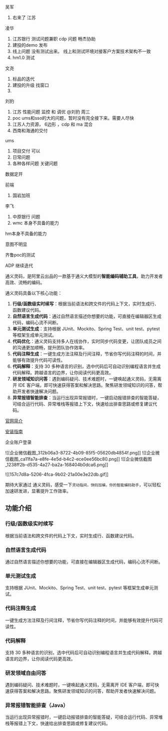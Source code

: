 
吴军

1. 右来了 江苏

凌华

1. 江苏银行 测试问题兼职 cdp 问题 畅杰协助 
2. 建投的demo 发布
3. 线上问题 没有测试出来。 线上和测试环境对接客户方案技术架构不一致
4. hm1.0 测试 

文尧

1. 标品的迭代
2. 建投的升级 找窗口
3. 

刘豹

1. 江苏 性能问题 监控 和 调优 @刘豹 周三
2. poc ums和sso的大的问题，暂时没有完全接下来。需要人尽快
3.  江苏人力资源， 6边形 ，cdp 和 ma 混合
4. 西南和海通的交付

ums
1. 项目交付 可以
2. 日常问题
3. 各种各样问题 关键问题


数据定开

前端
1. 国岩加班

李飞
1. 中原银行 问题
2. wmc 本身不具备的能力

 hm本身不具备的能力

意图不明显




齐鲁poc的测试

ADP 继续迭代







通义灵码，是阿里云出品的一款基于通义大模型的**智能编码辅助工具**，助力开发者高效、流畅的编码。

通义灵码具备以下核心功能：

1. **行级/函数级实时续写**：根据当前语法和跨文件的代码上下文，实时生成行、函数建议代码。
2. **自然语言生成代码**：通过自然语言描述你想要的功能，可直接在编辑器区生成代码，编码心流不间断。
3. **单元测试生成**：支持根据 JUnit、Mockito、Spring Test、unit test、pytest 等框架生成单元测试。
4. **代码优化**：通义灵码支持多人在线协作，实时同步代码变更，让团队成员之间的沟通更加顺畅，提升团队协作效率。
5. **代码注释生成**：一键生成方法注释及行间注释，节省你写代码注释的时间，并能够有效提升代码可读性。
6. **代码解释**：支持 30 多种语言的识别，选中代码后可自动识别编程语言并生成代码解释。跨越语言的边界，让你阅读代码更高效。
7. **研发领域知识问答**：遇到编码疑问、技术难题时，一键唤起通义灵码，无需离开 IDE 客户端，即可快速获得答案和解决思路。聚焦研发领域知识的问答，帮助开发者快速解决问题。
8. **异常报错智能排查**：当运行出现异常报错时，一键启动报错排查的智能答疑，可结合运行代码、异常堆栈等报错上下文，快速给出排查思路或修复建议代码。

[官网简介](https://tongyi.aliyun.com/lingma/)

[安装指南](https://tongyi.aliyun.com/lingma/download)

企业账户登录

![[企业微信截图_312b06a3-8722-4b09-85f5-05620db4854f.png]]
![[企业微信截图_ca11fa7a-e8fe-4e5d-b4c2-ece0ee56bc80.png]]
![[企业微信截图_1238ff2b-d535-4a27-ba2a-168404b0dca6.png]]

![[157c7d8a-5206-4fca-9b02-21a00e3e22db.gif]]


期待大家通过 通义灵码，感受一下`灵动指间，快码加编，你的智能编码助手`，可以轻松加速研发进，显著提升工作效率。
## **功能介绍**
### **行级/函数级实时续写**
根据当前语法和跨文件的代码上下文，实时生成行、函数建议代码。
### **自然语言生成代码**

通过自然语言描述你想要的功能，可直接在编辑器区生成代码，编码心流不间断。
### **单元测试生成**

支持根据 JUnit、Mockito、Spring Test、unit test、pytest 等框架生成单元测试。
### **代码注释生成**

一键生成方法注释及行间注释，节省你写代码注释的时间，并能够有效提升代码可读性。
### **代码解释**
支持 30 多种语言的识别，选中代码后可自动识别编程语言并生成代码解释。跨越语言的边界，让你阅读代码更高效。
### **研发领域自由问答**
遇到编码疑问、技术难题时，一键唤起通义灵码，无需离开 IDE 客户端，即可快速获得答案和解决思路。聚焦研发领域知识的问答，帮助开发者快速解决问题。
### **异常报错智能排查（Java）**

当运行出现异常报错时，一键启动报错排查的智能答疑，可结合运行代码、异常堆栈等报错上下文，快速给出排查思路或修复建议代码。